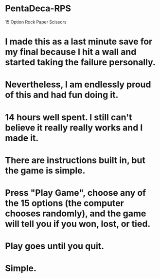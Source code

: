# PentaDeca-RPS
15 Option Rock Paper Scissors

# I made this as a last minute save for my final because I hit a wall and started taking the failure personally.
# Nevertheless, I am endlessly proud of this and had fun doing it.
# 14 hours well spent. I still can't believe it really really works and I made it.

# There are instructions built in, but the game is simple.
# Press "Play Game", choose any of the 15 options (the computer chooses randomly), and the game will tell you if you won, lost, or tied.
# Play goes until you quit.
# Simple.
